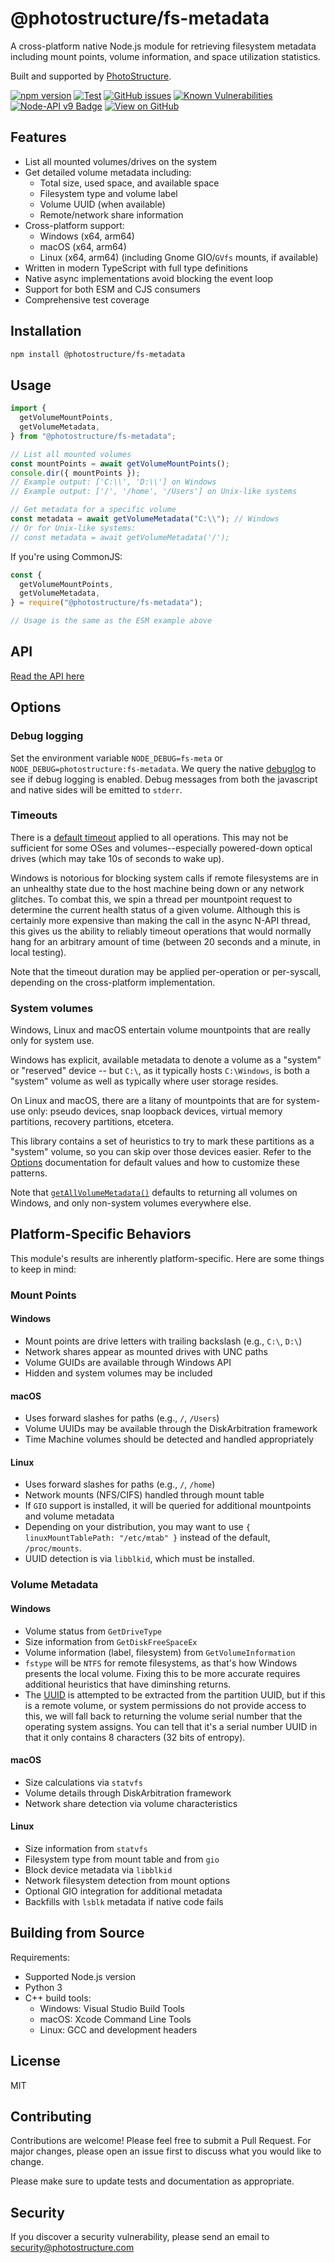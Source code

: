 # @photostructure/fs-metadata

A cross-platform native Node.js module for retrieving filesystem metadata including mount points, volume information, and space utilization statistics.

Built and supported by [PhotoStructure](https://photostructure.com).

[![npm version](https://img.shields.io/npm/v/@photostructure/fs-metadata.svg)](https://www.npmjs.com/package/@photostructure/fs-metadata)
[![Test](https://github.com/photostructure/fs-metadata/actions/workflows/test.yml/badge.svg?branch=main)](https://github.com/photostructure/fs-metadata/actions/workflows/test.yml)
[![GitHub issues](https://img.shields.io/github/issues/photostructure/fs-metadata.svg)](https://github.com/photostructure/fs-metadata/issues)
[![Known Vulnerabilities](https://snyk.io/test/github/photostructure/fs-metadata/badge.svg?targetFile=package.json)](https://snyk.io/test/github/photostructure/fs-metadata?targetFile=package.json)
[![Node-API v9 Badge](https://github.com/nodejs/abi-stable-node/blob/doc/assets/Node-API%20v9%20Badge.svg)](https://nodejs.org/dist/latest/docs/api/n-api.html#node-api-version-matrix)
[![View on GitHub](https://img.shields.io/badge/View%20on-GitHub-blue)](https://github.com/photostructure/fs-metadata)

## Features

- List all mounted volumes/drives on the system
- Get detailed volume metadata including:
  - Total size, used space, and available space
  - Filesystem type and volume label
  - Volume UUID (when available)
  - Remote/network share information
- Cross-platform support:
  - Windows (x64, arm64)
  - macOS (x64, arm64)
  - Linux (x64, arm64) (including Gnome GIO/`GVfs` mounts, if available)
- Written in modern TypeScript with full type definitions
- Native async implementations avoid blocking the event loop
- Support for both ESM and CJS consumers
- Comprehensive test coverage

## Installation

```bash
npm install @photostructure/fs-metadata
```

## Usage

```ts
import {
  getVolumeMountPoints,
  getVolumeMetadata,
} from "@photostructure/fs-metadata";

// List all mounted volumes
const mountPoints = await getVolumeMountPoints();
console.dir({ mountPoints });
// Example output: ['C:\\', 'D:\\'] on Windows
// Example output: ['/', '/home', '/Users'] on Unix-like systems

// Get metadata for a specific volume
const metadata = await getVolumeMetadata("C:\\"); // Windows
// Or for Unix-like systems:
// const metadata = await getVolumeMetadata('/');
```

If you're using CommonJS:

```js
const {
  getVolumeMountPoints,
  getVolumeMetadata,
} = require("@photostructure/fs-metadata");

// Usage is the same as the ESM example above
```

## API

[Read the API here](https://photostructure.github.io/fs-metadata/modules.html)

## Options

### Debug logging

Set the environment variable `NODE_DEBUG=fs-meta` or `NODE_DEBUG=photostructure:fs-metadata`. We query the native [debuglog](https://nodejs.org/api/util.html#utildebuglogsection-callback) to see if debug logging is enabled. Debug messages from both the javascript and native sides will be emitted to `stderr`.

### Timeouts

There is a [default
timeout](https://photostructure.github.io/fs-metadata/variables/TimeoutMsDefault.html)
applied to all operations. This may not be sufficient for some OSes and
volumes--especially powered-down optical drives (which may take 10s of seconds
to wake up).

Windows is notorious for blocking system calls if remote filesystems are in an
unhealthy state due to the host machine being down or any network glitches. To
combat this, we spin a thread per mountpoint request to determine the current
health status of a given volume. Although this is certainly more expensive than
making the call in the async N-API thread, this gives us the ability to reliably
timeout operations that would normally hang for an arbitrary amount of time
(between 20 seconds and a minute, in local testing).

Note that the timeout duration may be applied per-operation or per-syscall, depending on the cross-platform implementation.

### System volumes

Windows, Linux and macOS entertain volume mountpoints that are really only for
system use.

Windows has explicit, available metadata to denote a volume as a "system" or
"reserved" device -- but `C:\`, as it typically hosts `C:\Windows`, is both a
"system" volume as well as typically where user storage resides.

On Linux and macOS, there are a litany of mountpoints that are for system-use
only: pseudo devices, snap loopback devices, virtual memory partitions, recovery
partitions, etcetera.

This library contains a set of heuristics to try to mark these partitions as a
"system" volume, so you can skip over those devices easier. Refer to the
[Options](https://photostructure.github.io/fs-metadata/interfaces/Options.html)
documentation for default values and how to customize these patterns.

Note that
[`getAllVolumeMetadata()`](https://photostructure.github.io/fs-metadata/functions/getAllVolumeMetadata.html)
defaults to returning all volumes on Windows, and only non-system volumes
everywhere else.

## Platform-Specific Behaviors

This module's results are inherently platform-specific. Here are some things to
keep in mind:

### Mount Points

#### Windows

- Mount points are drive letters with trailing backslash (e.g., `C:\`, `D:\`)
- Network shares appear as mounted drives with UNC paths
- Volume GUIDs are available through Windows API
- Hidden and system volumes may be included

#### macOS

- Uses forward slashes for paths (e.g., `/`, `/Users`)
- Volume UUIDs may be available through the DiskArbitration framework
- Time Machine volumes should be detected and handled appropriately

#### Linux

- Uses forward slashes for paths (e.g., `/`, `/home`)
- Network mounts (NFS/CIFS) handled through mount table
- If `GIO` support is installed, it will be queried for additional mountpoints and volume metadata
- Depending on your distribution, you may want to use `{ linuxMountTablePath: "/etc/mtab" }` instead of the default, `/proc/mounts`.
- UUID detection is via `libblkid`, which must be installed.

### Volume Metadata

#### Windows

- Volume status from `GetDriveType`
- Size information from `GetDiskFreeSpaceEx`
- Volume information (label, filesystem) from `GetVolumeInformation`
- `fstype` will be `NTFS` for remote filesystems, as that's how Windows presents
  the local volume. Fixing this to be more accurate requires additional
  heuristics that have diminshing returns.
- The
  [UUID](https://photostructure.github.io/fs-metadata/interfaces/VolumeMetadata.html#uuid)
  is attempted to be extracted from the partition UUID, but if this is a remote
  volume, or system permissions do not provide access to this, we will fall back
  to returning the volume serial number that the operating system assigns. You
  can tell that it's a serial number UUID in that it only contains 8 characters
  (32 bits of entropy).

#### macOS

- Size calculations via `statvfs`
- Volume details through DiskArbitration framework
- Network share detection via volume characteristics

#### Linux

- Size information from `statvfs`
- Filesystem type from mount table and from `gio`
- Block device metadata via `libblkid`
- Network filesystem detection from mount options
- Optional GIO integration for additional metadata
- Backfills with `lsblk` metadata if native code fails

## Building from Source

Requirements:

- Supported Node.js version
- Python 3
- C++ build tools:
  - Windows: Visual Studio Build Tools
  - macOS: Xcode Command Line Tools
  - Linux: GCC and development headers

## License

MIT

## Contributing

Contributions are welcome! Please feel free to submit a Pull Request. For major
changes, please open an issue first to discuss what you would like to change.

Please make sure to update tests and documentation as appropriate.

## Security

If you discover a security vulnerability, please send an email to [security@photostructure.com](mailto:security@photostructure.com)
